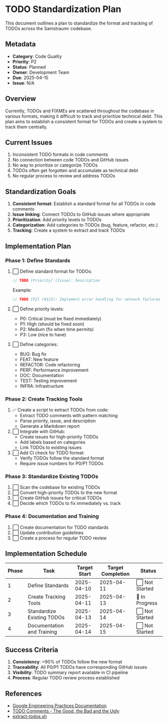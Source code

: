 # TODO Standardization Plan

This document outlines a plan to standardize the format and tracking of TODOs across the Samstraumr codebase.

## Metadata

- **Category**: Code Quality
- **Priority**: P2
- **Status**: Planned
- **Owner**: Development Team
- **Due**: 2025-04-15
- **Issue**: N/A

## Overview

Currently, TODOs and FIXMEs are scattered throughout the codebase in various formats, making it difficult to track and prioritize technical debt. This plan aims to establish a consistent format for TODOs and create a system to track them centrally.

## Current Issues

1. Inconsistent TODO formats in code comments
2. No connection between code TODOs and GitHub issues
3. No way to prioritize or categorize TODOs
4. TODOs often get forgotten and accumulate as technical debt
5. No regular process to review and address TODOs

## Standardization Goals

1. **Consistent format**: Establish a standard format for all TODOs in code comments
2. **Issue linking**: Connect TODOs to GitHub issues where appropriate
3. **Prioritization**: Add priority levels to TODOs
4. **Categorization**: Add categories to TODOs (bug, feature, refactor, etc.)
5. **Tracking**: Create a system to extract and track TODOs

## Implementation Plan

### Phase 1: Define Standards

1. ⬜ Define standard format for TODOs:

   ```java
   // TODO [Priority] (Issue): Description
   ```

   Example:

   ```java
   // TODO [P2] (#123): Implement error handling for network failures
   ```
2. ⬜ Define priority levels:
   - P0: Critical (must be fixed immediately)
   - P1: High (should be fixed soon)
   - P2: Medium (fix when time permits)
   - P3: Low (nice to have)
3. ⬜ Define categories:
   - BUG: Bug fix
   - FEAT: New feature
   - REFACTOR: Code refactoring
   - PERF: Performance improvement
   - DOC: Documentation
   - TEST: Testing improvement
   - INFRA: Infrastructure

### Phase 2: Create Tracking Tools

1. ✅ Create a script to extract TODOs from code:
   - Extract TODO comments with pattern matching
   - Parse priority, issue, and description
   - Generate a Markdown report
2. ⬜ Integrate with GitHub:
   - Create issues for high-priority TODOs
   - Add labels based on categories
   - Link TODOs to existing issues
3. ⬜ Add CI check for TODO format:
   - Verify TODOs follow the standard format
   - Require issue numbers for P0/P1 TODOs

### Phase 3: Standardize Existing TODOs

1. ⬜ Scan the codebase for existing TODOs
2. ⬜ Convert high-priority TODOs to the new format
3. ⬜ Create GitHub issues for critical TODOs
4. ⬜ Decide which TODOs to fix immediately vs. track

### Phase 4: Documentation and Training

1. ⬜ Create documentation for TODO standards
2. ⬜ Update contribution guidelines
3. ⬜ Create a process for regular TODO review

## Implementation Schedule

| Phase |            Task            | Target Start | Target Completion |     Status     |
|-------|----------------------------|--------------|-------------------|----------------|
| 1     | Define Standards           | 2025-04-10   | 2025-04-11        | ⬜ Not Started  |
| 2     | Create Tracking Tools      | 2025-04-11   | 2025-04-13        | 🔄 In Progress |
| 3     | Standardize Existing TODOs | 2025-04-13   | 2025-04-14        | ⬜ Not Started  |
| 4     | Documentation and Training | 2025-04-14   | 2025-04-15        | ⬜ Not Started  |

## Success Criteria

1. **Consistency**: >90% of TODOs follow the new format
2. **Traceability**: All P0/P1 TODOs have corresponding GitHub issues
3. **Visibility**: TODO summary report available in CI pipeline
4. **Process**: Regular TODO review process established

## References

- [Google Engineering Practices Documentation](https://google.github.io/eng-practices/)
- [TODO Comments - The Good, the Bad and the Ugly](https://medium.com/@hardikshah_18328/todo-comment-the-good-the-bad-and-the-ugly-faa5e67abe6a)
- [extract-todos.sh](../tools/extract-todos.sh)
